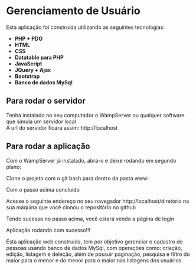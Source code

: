 # Gerenciamento de Usuário

Esta aplicação foi construída utilizando as seguintes tecnologias:

- **PHP + PDO**
- **HTML**
- **CSS**
- **Datatable para PHP**
- **JavaScript**
- **JQuery + Ajax**
- **Bootstrap**
- **Banco de dados MySql**

## Para rodar o servidor

<p>Tenha instalado no seu computador o WampServer ou qualquer software que simula um servidor local<br />
A url do servidor ficara assim: http://localhost <br />
</p>

## Para rodar a aplicação

<p>Com o WampServer já instalado, abra-o e deixe rodando em segundo plano: <br />
<p>Clone o projeto com o git bash para dentro da pasta www: <br />
<p>Com o passo acima concluído <br />
<p>Acesse o seguinte endereço no seu navegador http://localhost/diretório na sua máquina que você clonou o repositório no github <br />
<p>Tendo sucesso no passo acima, você estará vendo a página de login <br />
<p>Aplicação rodando com sucesso!!! <br />
</p>

Esta aplicação web construída, tem por objetivo gerenciar o cadastro de pessoas usando banco de dados MySql, com operações como: criação, edição, listagem e deleção, além de possuir paginação, pesquisa e filtro do maior para o menor e do menor para o maior nas listagens dos usuários.
